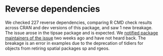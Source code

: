 # Reverse dependencies

We checked 227 reverse dependencies, comparing R CMD check results across CRAN and dev versions of this package, and saw 1 new breakage. The issue arose in the tipsae package and is expected. We [notified package maintainers of the issue](https://github.com/tidymodels/broom/issues/1160) two weeks ago and have not heard back. The breakage is an error in examples due to the deprecation of tidiers for objects from retiring spatial packages sp and rgeos.
